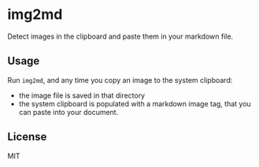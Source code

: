 # img2md

Detect images in the clipboard and paste them in your markdown file.

## Usage

Run `img2md`, and any time you copy an image to the system clipboard:

- the image file is saved in that directory
- the system clipboard is populated with a markdown image tag, that you can paste into your document.

## License

MIT
